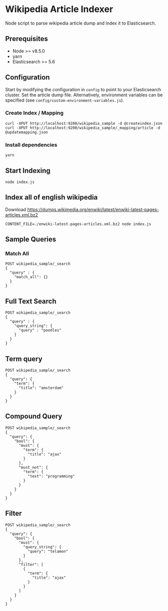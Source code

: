 # Wikipedia Article Indexer

Node script to parse wikipedia article dump and index it to Elasticsearch.

## Prerequisites

- Node >= v8.5.0
- yarn
- Elasticsearch >= 5.6

## Configuration

Start by modifying the configuration in `config` to point to your Elasticsearch cluster. Set the article dump file. Alternatively, environment variables can be specified (see `config/custom-environment-variables.js`). 

### Create Index / Mapping

```
curl -XPUT http://localhost:9200/wikipedia_sample -d @createindex.json 
curl -XPUT http://localhost:9200/wikipedia_sample/_mapping/article -d @updatemapping.json
```

### Install dependencies

`yarn`

## Start Indexing

`node index.js`

## Index all of english wikipedia

Download https://dumps.wikimedia.org/enwiki/latest/enwiki-latest-pages-articles.xml.bz2

`CONTENT_FILE=./enwiki-latest-pages-articles.xml.bz2 node index.js`

## Sample Queries

### Match All

```
POST wikipedia_sample/_search
{
  "query" : {
    "match_all": {}
  }
}
```

## Full Text Search

```
POST wikipedia_sample/_search
{
  "query" : {
    "query_string": {
      "query" : "poodles"
    }
  }
}
```

## Term query

```
POST wikipedia_sample/_search
{
  "query": {
    "term": {
      "title": "amsterdam"
    }
  }
}
```

## Compound Query
```
POST wikipedia_sample/_search
{
  "query": {
    "bool": {
      "must": {
        "term": {
          "title": "ajax"
        }
      },
      "must_not": {
        "term": {
          "text": "programming"
        }
      }
    }
  }
}
```

## Filter
```
POST wikipedia_sample/_search
{
  "query": {
    "bool": {
      "must": {
        "query_string": {
          "query": "telamon"
        }
      },
      "filter": [
        {
          "term": {
            "title": "ajax"
          }
        }
      ]
    }
  }
}
```
